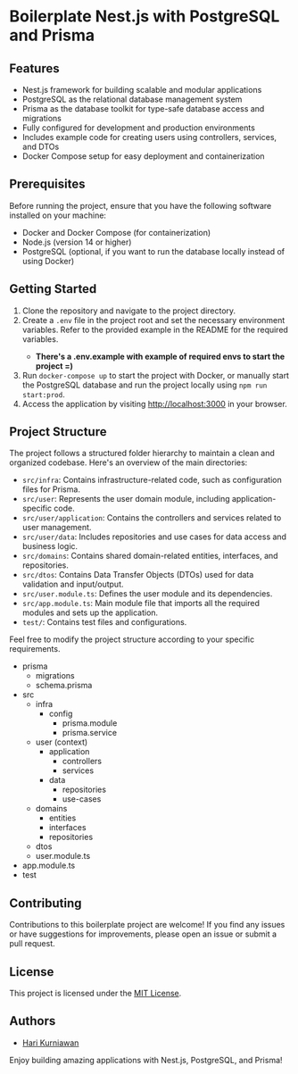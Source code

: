 <!DOCTYPE html>
<body>
  <h1>Boilerplate Nest.js with PostgreSQL and Prisma</h1>
  <h2>Features</h2>
  <ul>
    <li>Nest.js framework for building scalable and modular applications</li>
    <li>PostgreSQL as the relational database management system</li>
    <li>Prisma as the database toolkit for type-safe database access and migrations</li>
    <li>Fully configured for development and production environments</li>
    <li>Includes example code for creating users using controllers, services, and DTOs</li>
    <li>Docker Compose setup for easy deployment and containerization</li>
  </ul>
  <h2>Prerequisites</h2>
  <p>Before running the project, ensure that you have the following software installed on your machine:</p>
  <ul>
    <li>Docker and Docker Compose (for containerization)</li>
    <li>Node.js (version 14 or higher)</li>
    <li>PostgreSQL (optional, if you want to run the database locally instead of using Docker)</li>
  </ul>
  <h2>Getting Started</h2>
  <ol>
    <li>Clone the repository and navigate to the project directory.</li>
    <li>Create a <code>.env</code> file in the project root and set the necessary environment variables. Refer to the provided example in the README for the required variables.</li>
    <ul>
        <li><strong>There's a .env.example with example of required envs to start the project =)</strong></li>
    </ul>
    <li>Run <code>docker-compose up</code> to start the project with Docker, or manually start the PostgreSQL database and run the project locally using <code>npm run start:prod</code>.</li>
    <li>Access the application by visiting <a href="http://localhost:3000">http://localhost:3000</a> in your browser.</li>
  </ol>
  <h2>Project Structure</h2>
  <p>The project follows a structured folder hierarchy to maintain a clean and organized codebase. Here's an overview of the main directories:</p>
  <ul>
    <li><code>src/infra</code>: Contains infrastructure-related code, such as configuration files for Prisma.</li>
    <li><code>src/user</code>: Represents the user domain module, including application-specific code.</li>
    <li><code>src/user/application</code>: Contains the controllers and services related to user management.</li>
    <li><code>src/user/data</code>: Includes repositories and use cases for data access and business logic.</li>
    <li><code>src/domains</code>: Contains shared domain-related entities, interfaces, and repositories.</li>
    <li><code>src/dtos</code>: Contains Data Transfer Objects (DTOs) used for data validation and input/output.</li>
    <li><code>src/user.module.ts</code>: Defines the user module and its dependencies.</li>
    <li><code>src/app.module.ts</code>: Main module file that imports all the required modules and sets up the application.</li>
    <li><code>test/</code>: Contains test files and configurations.</li>
  </ul>
  <p>Feel free to modify the project structure according to your specific requirements.</p>

<ul>
  <li>prisma
    <ul>
      <li>migrations</li>
      <li>schema.prisma</li>
    </ul>
  </li>
  <li>src
    <ul>
      <li>infra
        <ul>
          <li>config
            <ul>
              <li>prisma.module</li>
              <li>prisma.service</li>
            </ul>
          </li>
        </ul>
      </li>
      <li>user (context)
        <ul>
          <li>application
            <ul>
              <li>controllers</li>
              <li>services</li>
            </ul>
          </li>
          <li>data
            <ul>
              <li>repositories</li>
              <li>use-cases</li>
            </ul>
          </li>
        </ul>
      </li>
      <li>domains
        <ul>
          <li>entities</li>
          <li>interfaces</li>
          <li>repositories</li>
        </ul>
      </li>
      <li>dtos</li>
      <li>user.module.ts</li>
    </ul>
  </li>
  <li>app.module.ts</li>
  <li>test</li>
</ul>
  <h2>Contributing</h2>
  <p>Contributions to this boilerplate project are welcome! If you find any issues or have suggestions for improvements, please open an issue or submit a pull request.</p>
  <h2>License</h2>
  <p>This project is licensed under the <a href="LICENSE">MIT License</a>.</p>
  <h2>Authors</h2>
  <ul>
    <li><a href="https://github.com/Hkur96">Hari Kurniawan</a></li>
  </ul>
  <p>Enjoy building amazing applications with Nest.js, PostgreSQL, and Prisma!</p>
</body>
</html>